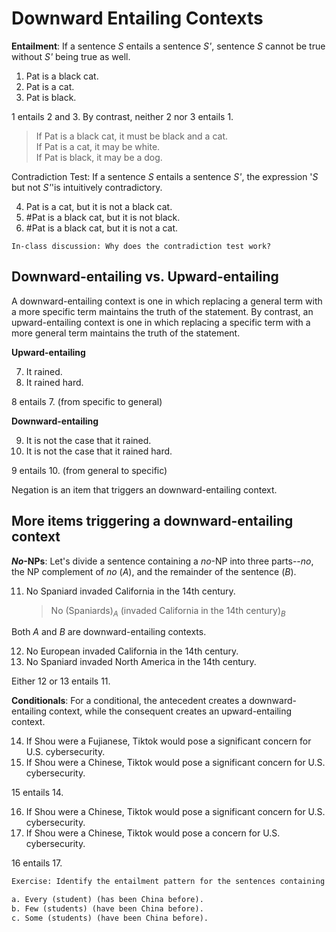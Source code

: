 # Downward Entailing Contexts

**Entailment**: If a sentence *S* entails a sentence *S'*, sentence *S* cannot be true without *S'* being true as well. 

1. Pat is a black cat.
2. Pat is a cat.
3. Pat is black.

1 entails 2 and 3. By contrast, neither 2 nor 3 entails 1. 

> If Pat is a black cat, it must be black and a cat. <br>
> If Pat is a cat, it may be white. <br>
> If Pat is black, it may be a dog. 

Contradiction Test: If a sentence *S* entails a sentence *S'*, the expression '*S* but not *S'*'is intuitively contradictory.

4. Pat is a cat, but it is not a black cat.
5. #Pat is a black cat, but it is not black.
6. #Pat is a black cat, but it is not a cat.

```
In-class discussion: Why does the contradiction test work?
```




## Downward-entailing vs. Upward-entailing

A downward-entailing context is one in which replacing a general term with a more specific term maintains the truth of the statement. By contrast, an upward-entailing context is one in which replacing a specific term with a more general term maintains the truth of the statement.

**Upward-entailing**

7. It rained.
8. It rained hard. 

8 entails 7. (from specific to general)

**Downward-entailing**

9. It is not the case that it rained.
10. It is not the case that it rained hard. 

9 entails 10. (from general to specific)

Negation is an item that triggers an downward-entailing context. 

## More items triggering a downward-entailing context

***No*-NPs**: Let's divide a sentence containing a *no*-NP into three parts--*no*, the NP complement of *no* ($A$), and the remainder of the sentence ($B$).  

11. No Spaniard invaded California in the 14th century.
    
    > No $(\text{Spaniards})_A$ $(\text{invaded California in the 14th century})_B$

Both $A$ and $B$ are downward-entailing contexts. 

12. No European invaded California in the 14th century.
13. No Spaniard invaded North America in the 14th century.

Either 12 or 13 entails 11.  

**Conditionals**: For a conditional, the antecedent creates a downward-entailing context, while the consequent creates an upward-entailing context.

14. If Shou were a Fujianese, Tiktok would pose a significant concern for U.S. cybersecurity.
15. If Shou were a Chinese, Tiktok would pose a significant concern for U.S. cybersecurity.

15 entails 14. 

16. If Shou were a Chinese, Tiktok would pose a significant concern for U.S. cybersecurity.
17. If Shou were a Chinese, Tiktok would pose a concern for U.S. cybersecurity.

16 entails 17. 

```diff
Exercise: Identify the entailment pattern for the sentences containing 'every', 'few', and 'some'.

a. Every (student) (has been China before).
b. Few (students) (have been China before).
c. Some (students) (have been China before). 
``` 


